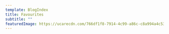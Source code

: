 ```yaml
---
template: BlogIndex
title: Favourites
subtitle: ""
featuredImage: https://ucarecdn.com/766df1f8-7914-4c99-a86c-c8a994a4c533/-/preview/-/rotate/90/-/enhance/100/
---
```

